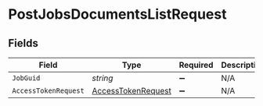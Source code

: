 # PostJobsDocumentsListRequest


## Fields

| Field                                                               | Type                                                                | Required                                                            | Description                                                         |
| ------------------------------------------------------------------- | ------------------------------------------------------------------- | ------------------------------------------------------------------- | ------------------------------------------------------------------- |
| `JobGuid`                                                           | *string*                                                            | :heavy_minus_sign:                                                  | N/A                                                                 |
| `AccessTokenRequest`                                                | [AccessTokenRequest](../../Models/Components/AccessTokenRequest.md) | :heavy_minus_sign:                                                  | N/A                                                                 |